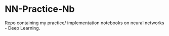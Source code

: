 # NN-Practice-Nb
Repo containing my practice/ implementation notebooks on neural networks - Deep Learning.
